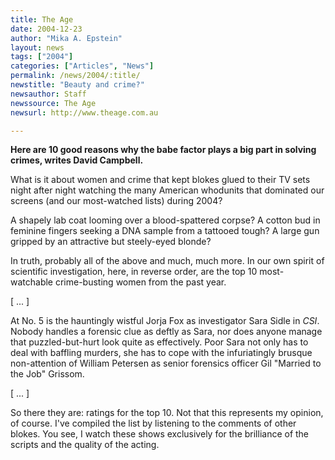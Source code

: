 ```yaml
---
title: The Age
date: 2004-12-23
author: "Mika A. Epstein"
layout: news
tags: ["2004"]
categories: ["Articles", "News"]
permalink: /news/2004/:title/
newstitle: "Beauty and crime?"
newsauthor: Staff
newssource: The Age
newsurl: http://www.theage.com.au

---
```


**Here are 10 good reasons why the babe factor plays a big part in solving crimes, writes David Campbell.**

What is it about women and crime that kept blokes glued to their TV sets night after night watching the many American whodunits that dominated our screens (and our most-watched lists) during 2004?

A shapely lab coat looming over a blood-spattered corpse? A cotton bud in feminine fingers seeking a DNA sample from a tattooed tough? A large gun gripped by an attractive but steely-eyed blonde?

In truth, probably all of the above and much, much more. In our own spirit of scientific investigation, here, in reverse order, are the top 10 most-watchable crime-busting women from the past year.

[ ... ]

At No. 5 is the hauntingly wistful Jorja Fox as investigator Sara Sidle in *CSI*. Nobody handles a forensic clue as deftly as Sara, nor does anyone manage that puzzled-but-hurt look quite as effectively. Poor Sara not only has to deal with baffling murders, she has to cope with the infuriatingly brusque non-attention of William Petersen as senior forensics officer Gil "Married to the Job" Grissom.

[ ... ]

So there they are: ratings for the top 10. Not that this represents my opinion, of course. I've compiled the list by listening to the comments of other blokes. You see, I watch these shows exclusively for the brilliance of the scripts and the quality of the acting.

